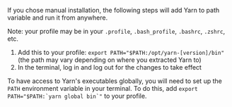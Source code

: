 If you chose manual installation, the following steps will add Yarn to path variable and run it from anywhere. 

Note: your profile may be in your `.profile`, `.bash_profile`, `.bashrc`, `.zshrc`, etc.

1. Add this to your profile: `export PATH="$PATH:/opt/yarn-[version]/bin"` (the path may vary depending on where you extracted Yarn to)
1. In the terminal, log in and log out for the changes to take effect

To have access to Yarn's executables globally, you will need to set up the `PATH` environment variable in your terminal. To do this, add ``export PATH="$PATH:`yarn global bin`"`` to your profile.
